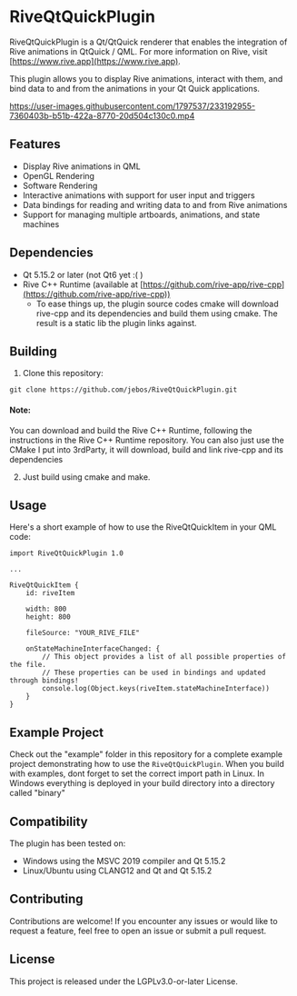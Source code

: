 # RiveQtQuickPlugin

RiveQtQuickPlugin is a Qt/QtQuick renderer that enables the integration of Rive animations in QtQuick / QML. 
For more information on Rive, visit [https://www.rive.app](https://www.rive.app).

This plugin allows you to display Rive animations, interact with them, and bind data to and from the animations in your Qt Quick applications.

https://user-images.githubusercontent.com/1797537/233192955-7360403b-b51b-422a-8770-20d504c130c0.mp4


## Features

- Display Rive animations in QML
- OpenGL Rendering
- Software Rendering
- Interactive animations with support for user input and triggers
- Data bindings for reading and writing data to and from Rive animations
- Support for managing multiple artboards, animations, and state machines

## Dependencies

- Qt 5.15.2 or later (not Qt6 yet :( )
- Rive C++ Runtime (available at [https://github.com/rive-app/rive-cpp](https://github.com/rive-app/rive-cpp))
  * To ease things up, the plugin source codes cmake will download rive-cpp and its dependencies and build them using cmake. The result is a static lib the plugin links against. 
    
## Building

1. Clone this repository:

```
git clone https://github.com/jebos/RiveQtQuickPlugin.git
```

#### Note:
  You can download and build the Rive C++ Runtime, following the instructions in the Rive C++ Runtime repository.
  You can also just use the CMake I put into 3rdParty, it will download, build and link rive-cpp and its dependencies

2. Just build using cmake and make.

## Usage

Here's a short example of how to use the RiveQtQuickItem in your QML code:

```
import RiveQtQuickPlugin 1.0

...

RiveQtQuickItem {
    id: riveItem

    width: 800
    height: 800

    fileSource: "YOUR_RIVE_FILE"

    onStateMachineInterfaceChanged: {
        // This object provides a list of all possible properties of the file.
        // These properties can be used in bindings and updated through bindings!
        console.log(Object.keys(riveItem.stateMachineInterface))
    }
}

```

## Example Project

Check out the "example" folder in this repository for a complete example project demonstrating how to use the `RiveQtQuickPlugin`.
When you build with examples, dont forget to set the correct import path in Linux.
In Windows everything is deployed in your build directory into a directory called "binary"

## Compatibility

The plugin has been tested on:
 * Windows using the MSVC 2019 compiler and Qt 5.15.2
 * Linux/Ubuntu using CLANG12 and Qt and Qt 5.15.2

## Contributing

Contributions are welcome! If you encounter any issues or would like to request a feature, feel free to open an issue or submit a pull request.

## License

This project is released under the LGPLv3.0-or-later License.

